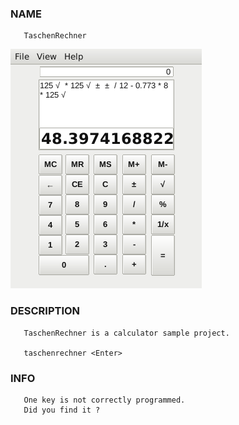 ### NAME

       TaschenRechner

![Main Page](/res/main-window.png)


### DESCRIPTION

       TaschenRechner is a calculator sample project.

       taschenrechner <Enter>
       
### INFO

       One key is not correctly programmed.
       Did you find it ?

